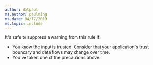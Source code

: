 ```yaml
---
author: dotpaul
ms.author: paulming
ms.date: 04/17/2019
ms.topic: include
---
```

It's safe to suppress a warning from this rule if:
- You know the input is trusted. Consider that your application's trust boundary and data flows may change over time.
- You've taken one of the precautions above.